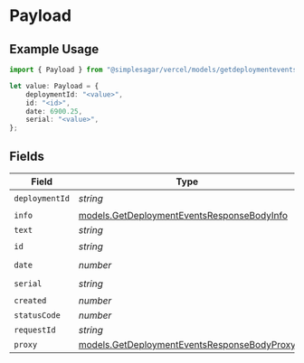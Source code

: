 # Payload

## Example Usage

```typescript
import { Payload } from "@simplesagar/vercel/models/getdeploymenteventsop.js";

let value: Payload = {
    deploymentId: "<value>",
    id: "<id>",
    date: 6900.25,
    serial: "<value>",
};
```

## Fields

| Field                                                                                            | Type                                                                                             | Required                                                                                         | Description                                                                                      |
| ------------------------------------------------------------------------------------------------ | ------------------------------------------------------------------------------------------------ | ------------------------------------------------------------------------------------------------ | ------------------------------------------------------------------------------------------------ |
| `deploymentId`                                                                                   | *string*                                                                                         | :heavy_check_mark:                                                                               | N/A                                                                                              |
| `info`                                                                                           | [models.GetDeploymentEventsResponseBodyInfo](../models/getdeploymenteventsresponsebodyinfo.md)   | :heavy_minus_sign:                                                                               | N/A                                                                                              |
| `text`                                                                                           | *string*                                                                                         | :heavy_minus_sign:                                                                               | N/A                                                                                              |
| `id`                                                                                             | *string*                                                                                         | :heavy_check_mark:                                                                               | N/A                                                                                              |
| `date`                                                                                           | *number*                                                                                         | :heavy_check_mark:                                                                               | N/A                                                                                              |
| `serial`                                                                                         | *string*                                                                                         | :heavy_check_mark:                                                                               | N/A                                                                                              |
| `created`                                                                                        | *number*                                                                                         | :heavy_minus_sign:                                                                               | N/A                                                                                              |
| `statusCode`                                                                                     | *number*                                                                                         | :heavy_minus_sign:                                                                               | N/A                                                                                              |
| `requestId`                                                                                      | *string*                                                                                         | :heavy_minus_sign:                                                                               | N/A                                                                                              |
| `proxy`                                                                                          | [models.GetDeploymentEventsResponseBodyProxy](../models/getdeploymenteventsresponsebodyproxy.md) | :heavy_minus_sign:                                                                               | N/A                                                                                              |